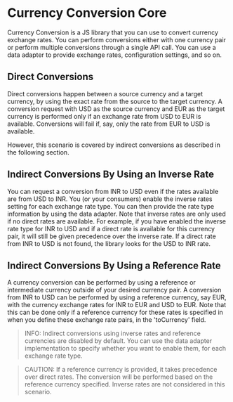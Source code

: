 # Currency Conversion Core

Currency Conversion is a JS library that you can use to convert currency exchange rates. You can perform conversions either with one currency pair or perform multiple conversions through a single API call. You can use a data adapter to provide exchange rates, configuration settings, and so on.

## Direct Conversions

Direct conversions happen between a source currency and a target currency, by using the exact rate from the source to the target currency. A conversion request with USD as the source currency and EUR as the target currency is performed only if an exchange rate from USD to EUR is available. Conversions will fail if, say, only the rate from EUR to USD is available.

However, this scenario is covered by indirect conversions as described in the following section.

## Indirect Conversions By Using an Inverse Rate

You can request a conversion from INR to USD even if the rates available are from USD to INR. You (or your consumers) enable the inverse rates setting for each exchange rate type. You can then provide the rate type information by using the data adapter. Note that inverse rates are only used if no direct rates are available. For example, if you have enabled the inverse rate type for INR to USD and if a direct rate is available for this currency pair, it will still be given precedence over the inverse rate. If a direct rate from INR to USD is not found, the library looks for the USD to INR rate.

## Indirect Conversions By Using a Reference Rate

A currency conversion can be performed by using a reference or intermediate currency outside of your desired currency pair. A conversion from INR to USD can be performed by using a reference currency, say EUR, with the currency exchange rates for INR to EUR and USD to EUR. Note that this can be done only if a reference currency for these rates is specified in when you define these exchange rate pairs, in the 'toCurrency' field.

> INFO:
Indirect conversions using inverse rates and reference currencies are disabled by default. You can use the data adapter implementation to specify whether you want to enable them, for each exchange rate type.

> CAUTION:
If a reference currency is provided, it takes precedence over direct rates. The conversion will be performed based on the reference currency specified. Inverse rates are not considered in this scenario.
